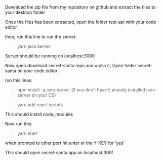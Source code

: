 Download the zip file from my repository on github and extract the files to your desktop folder

Once the files has been extracted, open the folder rest-api with your code editor

then, run this line to run the server:

>yarn json:server

Server should be running on localhost:3000 

Now open download secret-santa repo and unzip it,
Open folder secret-santa on your code editor

run this lines:

>npm install -g json-server (if you don't have it alraedy installed json-server on your OS)

>yarn add react-scripts

This should install node_modules

Now run this:

>yarn start

when promted to other port hit enter or the Y-KEY for 'yes'

This should open secret-santa app on localhost:3001
